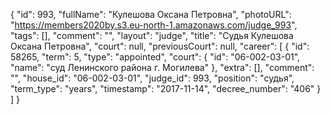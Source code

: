 {
    "id": 993,
    "fullName": "Кулешова Оксана Петровна",
    "photoURL": "https://members2020by.s3.eu-north-1.amazonaws.com/judge_993",
    "tags": [],
    "comment": "",
    "layout": "judge",
    "title": "Судья Кулешова Оксана Петровна",
    "court": null,
    "previousCourt": null,
    "career": [
        {
            "id": 58265,
            "term": 5,
            "type": "appointed",
            "court": {
                "id": "06-002-03-01",
                "name": "суд Ленинского района г. Могилева"
            },
            "extra": [],
            "comment": "",
            "house_id": "06-002-03-01",
            "judge_id": 993,
            "position": "судья",
            "term_type": "years",
            "timestamp": "2017-11-14",
            "decree_number": "406"
        }
    ]
}